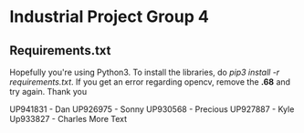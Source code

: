 # Industrial Project Group 4

## Requirements.txt

Hopefully you're using Python3. To install the libraries, do _pip3 install -r requirements.txt_. If you get an error regarding opencv, remove the **.68** and try again. Thank you

UP941831 - Dan
UP926975 - Sonny
UP930568 - Precious
UP927887 - Kyle
Up933827 - Charles
More Text

